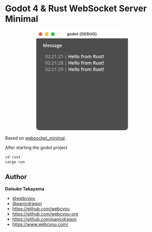# Godot 4 & Rust WebSocket Server Minimal

<p align="center">
<img width="300" src="https://github.com/godot-game-samples/godot-websocket/blob/main/assets/screenshot/screen.png">
</p>

Based on [websocket_minimal](https://github.com/godotengine/godot-demo-projects/tree/master/networking/websocket_minimal).

After starting the godot project

```
cd rust
cargo run
```

## Author

**Daisuke Takayama**

-   [@webcyou](https://twitter.com/webcyou)
-   [@panicdragon](https://twitter.com/panicdragon)
-   <https://github.com/webcyou>
-   <https://github.com/webcyou-org>
-   <https://github.com/panicdragon>
-   <https://www.webcyou.com/>
